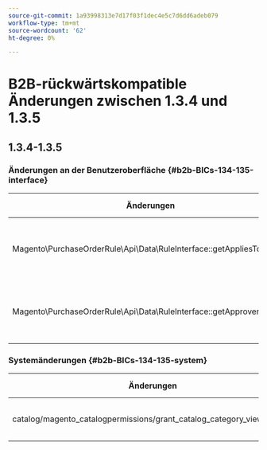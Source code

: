```yaml
---
source-git-commit: 1a93998313e7d17f03f1dec4e5c7d6dd6adeb079
workflow-type: tm+mt
source-wordcount: '62'
ht-degree: 0%

---
```

# B2B-rückwärtskompatible Änderungen zwischen 1.3.4 und 1.3.5

## 1.3.4-1.3.5

### Änderungen an der Benutzeroberfläche {#b2b-BICs-134-135-interface}

| Änderungen | Wie sich das ändert |
| --- | --- |
| Magento\PurchaseOrderRule\Api\Data\RuleInterface::getAppliesToRoleIds | [öffentlich] Methode gibt die Typisierung geändert zurück. |
| Magento\PurchaseOrderRule\Api\Data\RuleInterface::getApproverRoleIds | [öffentlich] Methode gibt die Typisierung geändert zurück. |

### Systemänderungen {#b2b-BICs-134-135-system}

| Änderungen | Wie sich das ändert |
| --- | --- |
| catalog/magento\_catalogpermissions/grant\_catalog\_category\_view\_groups | Ein Feldknoten wurde hinzugefügt |
